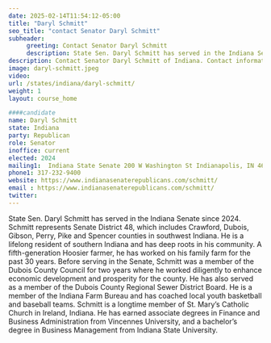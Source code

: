 ```yaml
---
date: 2025-02-14T11:54:12-05:00
title: "Daryl Schmitt"
seo_title: "contact Senator Daryl Schmitt"
subheader:
     greeting: Contact Senator Daryl Schmitt
     description: State Sen. Daryl Schmitt has served in the Indiana Senate since 2024. Schmitt represents Senate District 48, which includes Crawford, Dubois, Gibson, Perry, Pike and Spencer counties in  southwest Indiana.
description: Contact Senator Daryl Schmitt of Indiana. Contact information for Daryl Schmitt includes email address, phone number, and mailing address.
image: daryl-schmitt.jpeg
video:
url: /states/indiana/daryl-schmitt/
weight: 1
layout: course_home

####candidate
name: Daryl Schmitt
state: Indiana
party: Republican
role: Senator
inoffice: current
elected: 2024
mailing1:  Indiana State Senate 200 W Washington St Indianapolis, IN 46204-2785
phone1: 317-232-9400
website: https://www.indianasenaterepublicans.com/schmitt/
email : https://www.indianasenaterepublicans.com/schmitt/
twitter: 
---
```

State Sen. Daryl Schmitt has served in the Indiana Senate since 2024. Schmitt represents Senate District 48, which includes Crawford, Dubois, Gibson, Perry, Pike and Spencer counties in
southwest Indiana.
He is a lifelong resident of southern Indiana and has deep roots in his community.
A fifth-generation Hoosier farmer, he has worked on his family farm for the past 30 years.
Before serving in the Senate, Schmitt was a member of the
Dubois County Council for two years where he worked diligently to enhance economic development and prosperity for the county. He has also served as a member of the Dubois County Regional Sewer District Board.
He is a member of the Indiana Farm Bureau and has coached
local youth basketball and baseball teams.
Schmitt is a longtime member of St. Mary’s Catholic Church in Ireland, Indiana.
He has earned associate degrees in Finance and Business
Administration from Vincennes University, and a bachelor’s
degree in Business Management from Indiana State University.
